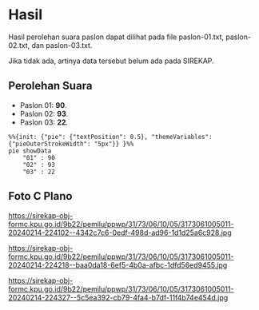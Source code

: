# Hasil

Hasil perolehan suara paslon dapat dilihat pada file paslon-01.txt, paslon-02.txt, dan paslon-03.txt.

Jika tidak ada, artinya data tersebut belum ada pada SIREKAP.

## Perolehan Suara

 * Paslon 01: **90**.
 * Paslon 02: **93**.
 * Paslon 03: **22**.

```mermaid
%%{init: {"pie": {"textPosition": 0.5}, "themeVariables": {"pieOuterStrokeWidth": "5px"}} }%%
pie showData
    "01" : 90
    "02" : 93
    "03" : 22
```
## Foto C Plano

https://sirekap-obj-formc.kpu.go.id/9b22/pemilu/ppwp/31/73/06/10/05/3173061005011-20240214-224102--4342c7c6-0edf-498d-ad96-1d1d25a6c928.jpg

https://sirekap-obj-formc.kpu.go.id/9b22/pemilu/ppwp/31/73/06/10/05/3173061005011-20240214-224218--baa0da18-6ef5-4b0a-afbc-1dfd56ed9455.jpg

https://sirekap-obj-formc.kpu.go.id/9b22/pemilu/ppwp/31/73/06/10/05/3173061005011-20240214-224327--5c5ea392-cb79-4fa4-b7df-11f4b74e454d.jpg
